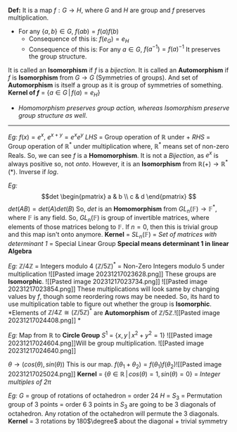 **Def:** It is a map $f: G\to H$, where $G$ and $H$ are group and $f$ preserves multiplication.
- For any $\{a, b\} \in G$,  $f(ab)=f(a)f(b)$
	- Consequence of this is: $f(e_G) = e_H$
	- Consequence of this is: For any $a \in G$, $f(a^{-1}) = f(a)^{-1}$
It preserves the group structure.

It is called an **Isomorphism** if $f$ is a *bijection*.
It is called an **Automorphism** if $f$ is **Isomorphism** from $G \to G$ (Symmetries of groups). And set of **Automorphism** is itself a group as it is group of symmetries of something.
**Kernel of $f$** = $\{a \in G \,|\, f(a) = e_H\}$
* *Homomorphism preserves group action, whereas Isomorphism preserve group structure as well*.
***
*Eg:* $f(x) = e^{x}$, 
$e^{x+y} = e^xe^y$
$LHS$ = $\text{Group operation of } \mathbb{R} \text{ under } +$
$RHS$ = $\text{Group operation of } \mathbb{R}^* \text{ under multiplication}$
where, $\mathbb{R}^*$ means set of non-zero Reals.
So, we can see $f$ is a **Homomorphism**.
It is not a *Bijection*, as $e^x$ is always positive so, not *onto*.
However, it is an **Isomorphism** from $\mathbb{R}(+) \to \mathbb{R}^*(*)$. Inverse if $log$.



*Eg:* 
$$det
\begin{pmatrix}
  a & b \\
  c & d
\end{pmatrix}
$$
$det(AB) = det(A)det(B)$
So, $det$ is an **Homomorphism** from $GL_n(\mathbb{F}) \to \mathbb{F}^*$, where $\mathbb{F}$ is any field.
So, $GL_n(\mathbb{F})$ is group of invertible matrices, where elements of those matrices belong to $\mathbb{F}$.
If $n=0$, then this is trivial group and this map isn't onto anymore.
**Kernel** = $SL_n(\mathbb{F})$ = *Set of matrices with determinant 1* = Special Linear Group
**Special means determinant 1 in linear Algebra**



*Eg:* $\mathbb{Z}/4\mathbb{Z}$ = Integers modulo 4
 $(\mathbb{Z}/5\mathbb{Z})^*$ = Non-Zero Integers modulo 5 under multiplication
 ![[Pasted image 20231217023628.png]]
 These groups are **Isomorphic**.
 ![[Pasted image 20231217023734.png]]
 ![[Pasted image 20231217023854.png]] These multiplications will look same by changing values by $f$, though some reordering rows may be needed. So, its hard to use multiplication table to figure out whether the group is **Isomorphic**.
*Elements of $\mathbb{Z}/4\mathbb{Z} \cong (\mathbb{Z}/5\mathbb{Z})^*$ are **Automorphism** of $\mathbb{Z}/5\mathbb{Z}$.![[Pasted image 20231217024408.png]]
*
 


*Eg:* Map from $\mathbb{R}$ to **Circle Group** $S^1$ = $\{x, y \, | \, x^2+y^2=1\}$
![[Pasted image 20231217024604.png]]Will be group multiplication.
![[Pasted image 20231217024640.png]]

 $\theta \to (cos(\theta), sin(\theta))$
 This is our map. 
 $f(\theta_1 + \theta_2) =  f(\theta_1)f(\theta_2)$![[Pasted image 20231217025024.png]]
 **Kernel** = $\{\theta \in \mathbb{R} \, | \, cos(\theta)=1, sin(\theta)=0\}$ = *Integer multiples of $2\pi$*



*Eg:* $G$ = group of rotations of octahedron = order $24$
$H$ = $S_3$ = Permutation group of 3 points = order $6$
$3$ points in $S_3$ are going to be $3$ diagonals of octahedron. Any rotation of the octahedron will permute the $3$ diagonals.
**Kernel** = 3 rotations by 180$\degree$ about the diagonal + trivial symmetry


 


 
  
 







